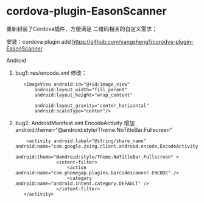 # cordova-plugin-EasonScanner

重新封装了Cordova插件，方便满足 二维码相关的自定义需求；

安装：cordova plugin add https://github.com/yangsheng1/corodva-plugin-EasonScanner


Android


1.  bug1:  res/encode.xml
           修改： 

           <ImageView android:id="@+id/image_view"
               android:layout_width="fill_parent"
               android:layout_height="wrap_content"

               android:layout_gravity="center_horizontal"
               android:scaleType="center"/>
               
               
2.  bug2: AndroidManifest.xml 
           EncodeActivity  增加 android:theme="@android:style/Theme.NoTitleBar.Fullscreen"

            <activity android:label="@string/share_name" android:name="com.google.zxing.client.android.encode.EncodeActivity"
                  android:theme="@android:style/Theme.NoTitleBar.Fullscreen" >
                       <intent-filter>
                           <action android:name="com.phonegap.plugins.barcodescanner.ENCODE" />
                           <category android:name="android.intent.category.DEFAULT" />
                       </intent-filter>
           </activity>
